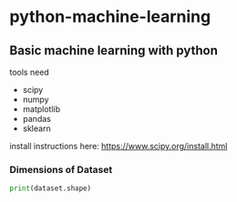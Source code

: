 # python-machine-learning



## Basic machine learning with python

tools need
* scipy
* numpy
* matplotlib
* pandas
* sklearn

install instructions here: https://www.scipy.org/install.html

### Dimensions of Dataset

```python
print(dataset.shape)
```

